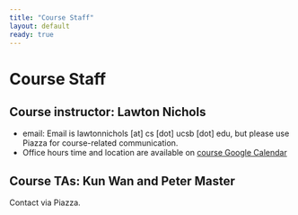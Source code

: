 ```yaml
---
title: "Course Staff"
layout: default
ready: true
---
```


# Course Staff<a name="staff"></a>

## Course instructor: Lawton Nichols
* email: Email is lawtonnichols [at] cs [dot] ucsb [dot] edu, but please use Piazza for course-related communication.
* Office hours time and location are available on [course Google Calendar](/info/schedule/)

## Course TAs: Kun Wan and Peter Master

Contact via Piazza.